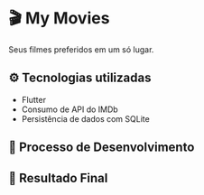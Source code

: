 <h1>🎬 My Movies</h1>

<p>Seus filmes preferidos em um só lugar.</p>

<h2>⚙️ Tecnologias utilizadas</h2>

- Flutter
- Consumo de API do IMDb
- Persistência de dados com SQLite

<h2>🔨 Processo de Desenvolvimento</h2>

<h2>📱 Resultado Final</h2>